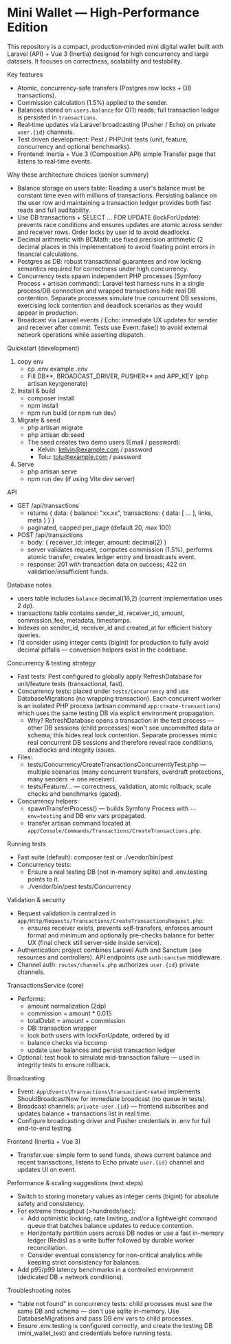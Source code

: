 # Mini Wallet — High‑Performance Edition

This repository is a compact, production‑minded mini digital wallet built with Laravel (API) + Vue 3 (Inertia) designed for high concurrency and large datasets. It focuses on correctness, scalability and testability.

Key features

- Atomic, concurrency‑safe transfers (Postgres row locks + DB transactions).
- Commission calculation (1.5%) applied to the sender.
- Balances stored on `users.balance` for O(1) reads; full transaction ledger is persisted in `transactions`.
- Real‑time updates via Laravel broadcasting (Pusher / Echo) on private `user.{id}` channels.
- Test driven development: Pest / PHPUnit tests (unit, feature, concurrency and optional benchmarks).
- Frontend: Inertia + Vue 3 (Composition API) simple Transfer page that listens to real‑time events.

Why these architecture choices (senior summary)

- Balance storage on users table: Reading a user's balance must be constant time even with millions of transactions. Persisting balance on the user row and maintaining a transaction ledger provides both fast reads and full auditability.
- Use DB transactions + SELECT ... FOR UPDATE (lockForUpdate): prevents race conditions and ensures updates are atomic across sender and receiver rows. Order locks by user id to avoid deadlocks.
- Decimal arithmetic with BCMath: use fixed precision arithmetic (2 decimal places in this implementation) to avoid floating point errors in financial calculations.
- Postgres as DB: robust transactional guarantees and row locking semantics required for correctness under high concurrency.
- Concurrency tests spawn independent PHP processes (Symfony Process + artisan command): Laravel test harness runs in a single process/DB connection and wrapped transactions hide real DB contention. Separate processes simulate true concurrent DB sessions, exercising lock contention and deadlock scenarios as they would appear in production.
- Broadcast via Laravel events / Echo: immediate UX updates for sender and receiver after commit. Tests use Event::fake() to avoid external network operations while asserting dispatch.

Quickstart (development)

1. copy env
    - cp .env.example .env
    - Fill DB*\*, BROADCAST_DRIVER, PUSHER*\* and APP_KEY (php artisan key:generate)
2. Install & build
    - composer install
    - npm install
    - npm run build (or npm run dev)
3. Migrate & seed
    - php artisan migrate
    - php artisan db:seed
    - The seed creates two demo users (Email / password):
        - Kelvin: kelvin@example.com / password
        - Tolu: tolu@example.com / password
4. Serve
    - php artisan serve
    - npm run dev (if using Vite dev server)

API

- GET /api/transactions
    - returns { data: { balance: "xx.xx", transactions: { data: [ ... ], links, meta } } }
    - paginated, capped per_page (default 20, max 100)
- POST /api/transactions
    - body: { receiver_id: integer, amount: decimal(2) }
    - server validates request, computes commission (1.5%), performs atomic transfer, creates ledger entry and broadcasts event.
    - response: 201 with transaction data on success; 422 on validation/insufficient funds.

Database notes

- users table includes `balance` decimal(18,2) (current implementation uses 2 dp).
- transactions table contains sender_id, receiver_id, amount, commission_fee, metadata, timestamps.
- Indexes on sender_id, receiver_id and created_at for efficient history queries.
- I'd consider using integer cents (bigint) for production to fully avoid decimal pitfalls — conversion helpers exist in the codebase.

Concurrency & testing strategy

- Fast tests: Pest configured to globally apply RefreshDatabase for unit/feature tests (transactional, fast).
- Concurrency tests: placed under `tests/Concurrency` and use DatabaseMigrations (no wrapping transaction). Each concurrent worker is an isolated PHP process (artisan command `app:create-transactions`) which uses the same testing DB via explicit environment propagation.
    - Why? RefreshDatabase opens a transaction in the test process — other DB sessions (child processes) won't see uncommitted data or schema; this hides real lock contention. Separate processes mimic real concurrent DB sessions and therefore reveal race conditions, deadlocks and integrity issues.
- Files:
    - tests/Concurrency/CreateTransactionsConcurrentlyTest.php — multiple scenarios (many concurrent transfers, overdraft protections, many senders -> one receiver).
    - tests/Feature/... — correctness, validation, atomic rollback, scale checks and benchmarks (gated).
- Concurrency helpers:
    - spawnTransferProcess() — builds Symfony Process with `--env=testing` and DB env vars propagated.
    - transfer artisan command located at `app/Console/Commands/Transactions/CreateTransactions.php`.

Running tests

- Fast suite (default): composer test or ./vendor/bin/pest
- Concurrency tests:
    - Ensure a real testing DB (not in-memory sqlite) and .env.testing points to it.
    - ./vendor/bin/pest tests/Concurrency

Validation & security

- Request validation is centralized in `app/Http/Requests/Transactions/CreateTransactionsRequest.php`:
    - ensures receiver exists, prevents self-transfers, enforces amount format and minimum and optionally pre-checks balance for better UX (final check still server-side inside service).
- Authentication: project combines Laravel Auth and Sanctum (see resources and controllers). API endpoints use `auth:sanctum` middleware.
- Channel auth: `routes/channels.php` authorizes `user.{id}` private channels.

TransactionsService (core)

- Performs:
    - amount normalization (2dp)
    - commission = amount \* 0.015
    - totalDebit = amount + commission
    - DB::transaction wrapper
    - lock both users with lockForUpdate, ordered by id
    - balance checks via bccomp
    - update user balances and persist transaction ledger
- Optional: test hook to simulate mid-transaction failure — used in integrity tests to ensure rollback.

Broadcasting

- Event: `App\Events\Transactions\TransactionCreated` implements ShouldBroadcastNow for immediate broadcast (no queue in tests).
- Broadcast channels: `private-user.{id}` — frontend subscribes and updates balance + transactions list in real time.
- Configure broadcasting driver and Pusher credentials in .env for full end-to-end testing.

Frontend (Inertia + Vue 3)

- Transfer.vue: simple form to send funds, shows current balance and recent transactions, listens to Echo private `user.{id}` channel and updates UI on event.

Performance & scaling suggestions (next steps)

- Switch to storing monetary values as integer cents (bigint) for absolute safety and consistency.
- For extreme throughput (>hundreds/sec):
    - Add optimistic locking, rate limiting, and/or a lightweight command queue that batches balance updates to reduce contention.
    - Horizontally partition users across DB nodes or use a fast in-memory ledger (Redis) as a write buffer followed by durable worker reconciliation.
    - Consider eventual consistency for non-critical analytics while keeping strict consistency for balances.
- Add p95/p99 latency benchmarks in a controlled environment (dedicated DB + network conditions).

Troubleshooting notes

- "table not found" in concurrency tests: child processes must see the same DB and schema — don't use sqlite in-memory. Use DatabaseMigrations and pass DB env vars to child processes.
- Ensure .env.testing is configured correctly, and create the testing DB (mini_wallet_test) and credentials before running tests.
